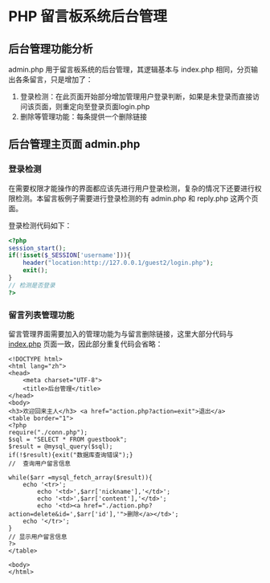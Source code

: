 # PHP 留言板系统后台管理

## 后台管理功能分析

admin.php 用于留言板系统的后台管理，其逻辑基本与 index.php 相同，分页输出各条留言，只是增加了：

  1. 登录检测：在此页面开始部分增加管理用户登录判断，如果是未登录而直接访问该页面，则重定向至登录页面login.php
  2. 删除等管理功能：每条提供一个删除链接

## 后台管理主页面 admin.php

### 登录检测

在需要权限才能操作的界面都应该先进行用户登录检测，复杂的情况下还要进行权限检测。本留言板例子需要进行登录检测的有 admin.php 和 reply.php
这两个页面。

登录检测代码如下：

```php
<?php
session_start();
if(!isset($_SESSION['username'])){
	header("location:http://127.0.0.1/guest2/login.php");
	exit();
}
// 检测是否登录
?>
```
    

### 留言列表管理功能

留言管理界面需要加入的管理功能为与留言删除链接，这里大部分代码与
[index.php](http://www.5idev.com/p-php_guestbook_index.shtml)
页面一致，因此部分重复代码会省略：
```
<!DOCTYPE html>
<html lang="zh">
<head>
    <meta charset="UTF-8">   
    <title>后台管理</title>
</head>
<body>
<h3>欢迎回来主人</h3> <a href="action.php?action=exit">退出</a>
<table border="1">
<?php
require("./conn.php");
$sql = "SELECT * FROM guestbook";
$result = @mysql_query($sql);
if(!$result){exit("数据库查询错误");}
//  查询用户留言信息
 
while($arr =mysql_fetch_array($result)){
 	echo '<tr>';
 		echo '<td>',$arr['nickname'],'</td>';	
 		echo '<td>',$arr['content'],'</td>';
 		echo '<td><a href="./action.php?action=delete&id=',$arr['id'],'">删除</a></td>';	 
 	echo '</tr>';
}
// 显示用户留言信息
?>
</table>

<body>
</html>
```


    

